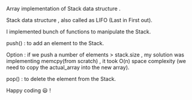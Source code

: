 Array implementation of Stack data structure .

Stack data structure , also called as LIFO (Last in First out).

I implemented bunch of functions to manipulate the Stack.

push() : to add an element to the Stack.

Option : if we push a number of elements > stack.size , my solution was implementing memcpy(from scratch) , it took O(n) space complexity (we need to copy the actual_array into the new array).

pop() : to delete the element from the Stack.

Happy coding :smiley: !

